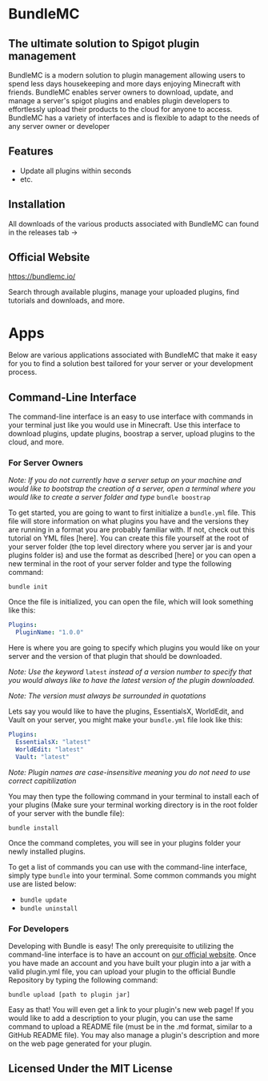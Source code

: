 # BundleMC

## The ultimate solution to Spigot plugin management

BundleMC is a modern solution to plugin management allowing users to spend less days housekeeping and more days enjoying Minecraft with friends. BundleMC enables server owners to download, update, and manage a server's spigot plugins and enables plugin developers to effortlessly upload their products to the cloud for anyone to access. BundleMC has a variety of interfaces and is flexible to adapt to the needs of any server owner or developer

## Features

- Update all plugins within seconds
- etc.

## Installation

All downloads of the various products associated with BundleMC can found in the releases tab ->

## Official Website

https://bundlemc.io/

Search through available plugins, manage your uploaded plugins, find tutorials and downloads, and more.

# Apps

Below are various applications associated with BundleMC that make it easy for you to find a solution best tailored for your server or your development process.

## Command-Line Interface

The command-line interface is an easy to use interface with commands in your terminal just like you would use in Minecraft. Use this interface to download plugins, update plugins, boostrap a server, upload plugins to the cloud, and more.

### For Server Owners

_Note: If you do not currently have a server setup on your machine and would like to bootstrap the creation of a server, open a terminal where you would like to create a server folder and type_ `bundle boostrap`

To get started, you are going to want to first initialize a `bundle.yml` file. This file will store information on what plugins you have and the versions they are running in a format you are probably familiar with. If not, check out this tutorial on YML files [here]. You can create this file yourself at the root of your server folder (the top level directory where you server jar is and your plugins folder is) and use the format as described [here] or you can open a new terminal in the root of your server folder and type the following command:

```
bundle init
```

Once the file is initialized, you can open the file, which will look something like this:

```yml
Plugins:
  PluginName: "1.0.0"
```

Here is where you are going to specify which plugins you would like on your server and the version of that plugin that should be downloaded.

_Note: Use the keyword_ `latest` _instead of a version number to specify that you would always like to have the latest version of the plugin downloaded._

_Note: The version must always be surrounded in quotations_

Lets say you would like to have the plugins, EssentialsX, WorldEdit, and Vault on your server, you might make your `bundle.yml` file look like this:

```yml
Plugins:
  EssentialsX: "latest"
  WorldEdit: "latest"
  Vault: "latest"
```

_Note: Plugin names are case-insensitive meaning you do not need to use correct capitilization_

You may then type the following command in your terminal to install each of your plugins (Make sure your terminal working directory is in the root folder of your server with the bundle file):

```
bundle install
```

Once the command completes, you will see in your plugins folder your newly installed plugins.

To get a list of commands you can use with the command-line interface, simply type `bundle` into your terminal. Some common commands you might use are listed below:

- `bundle update`
- `bundle uninstall`

### For Developers

Developing with Bundle is easy! The only prerequisite to utilizing the command-line interface is to have an account on [our official website](https://bundlemc.io/). Once you have made an account and you have built your plugin into a jar with a valid plugin.yml file, you can upload your plugin to the official Bundle Repository by typing the following command:

```
bundle upload [path to plugin jar]
```

Easy as that! You will even get a link to your plugin's new web page! If you would like to add a description to your plugin, you can use the same command to upload a README file (must be in the .md format, similar to a GitHub README file). You may also manage a plugin's description and more on the web page generated for your plugin.

## Licensed Under the MIT License
